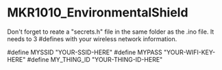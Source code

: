 # MKR1010_EnvironmentalShield

Don't forget to reate a "secrets.h" file in the same folder as the .ino file. It needs to 3 #defines with your wireless network information.

#define MYSSID "YOUR-SSID-HERE"
#define MYPASS "YOUR-WIFI-KEY-HERE"
#define MY_THING_ID "YOUR-THING-ID-HERE"
